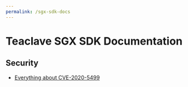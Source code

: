 ```yaml
---
permalink: /sgx-sdk-docs
---
```


# Teaclave SGX SDK Documentation

## Security

* [Everything about CVE-2020-5499](/sgx-sdk-docs/everything-about-cve-2020-5499/)
